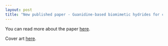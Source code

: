 ```yaml
---
layout: post
title: "New published paper - Guanidine-based biomimetic hydrides for carbon dioxide reduction"
---
```


You can read more about the paper [here](https://github.com/riclzh/novelchemrxn/blob/master/files/papers/d3cc00475a.pdf).

Cover art [here](https://github.com/riclzh/novelchemrxn/blob/master/files/papers/d3cc00475a.pdf).
